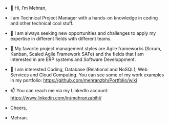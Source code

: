 - 👋 Hi, I’m Mehran, 
- I am Technical Project Manager with a hands-on knowledge in coding and other technical cool stuff. 
- 👀 I am always seeking new opportunities and challenges to apply my expertise in different fields with different teams.

- 🌱 My favorite project management styles are Agile frameworks (Scrum, Kanban, Scaled Agile Framework SAFe) and the fields that I am interested in are ERP systems and Software Developpment.
- 🌱 I am interested Coding, Database (Relational and NoSQL), Web Services and Cloud Computing. You can see some of my work examples in my portfolio:
https://github.com/mehranzbh/Portfolio/wiki

- 📫 You can reach me via my LinkedIn account: https://www.linkedin.com/in/mehranzabihi/

- Cheers,
- Mehran.

<!---
mehranzbh/mehranzbh is a ✨ special ✨ repository because its `README.md` (this file) appears on your GitHub profile.
You can click the Preview link to take a look at your changes.
--->
